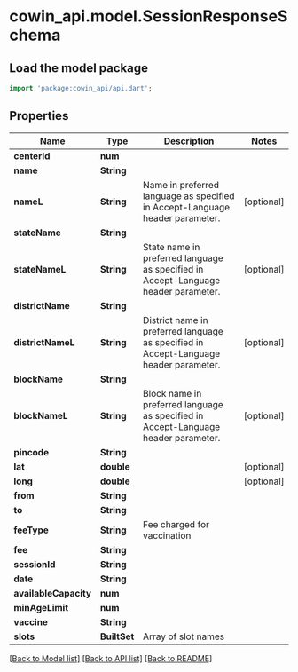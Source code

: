 # cowin_api.model.SessionResponseSchema

## Load the model package
```dart
import 'package:cowin_api/api.dart';
```

## Properties
Name | Type | Description | Notes
------------ | ------------- | ------------- | -------------
**centerId** | **num** |  | 
**name** | **String** |  | 
**nameL** | **String** | Name in preferred language as specified in Accept-Language header parameter. | [optional] 
**stateName** | **String** |  | 
**stateNameL** | **String** | State name in preferred language as specified in Accept-Language header parameter. | [optional] 
**districtName** | **String** |  | 
**districtNameL** | **String** | District name in preferred language as specified in Accept-Language header parameter. | [optional] 
**blockName** | **String** |  | 
**blockNameL** | **String** | Block name in preferred language as specified in Accept-Language header parameter. | [optional] 
**pincode** | **String** |  | 
**lat** | **double** |  | [optional] 
**long** | **double** |  | [optional] 
**from** | **String** |  | 
**to** | **String** |  | 
**feeType** | **String** | Fee charged for vaccination | 
**fee** | **String** |  | 
**sessionId** | **String** |  | 
**date** | **String** |  | 
**availableCapacity** | **num** |  | 
**minAgeLimit** | **num** |  | 
**vaccine** | **String** |  | 
**slots** | **BuiltSet<String>** | Array of slot names | 

[[Back to Model list]](../README.md#documentation-for-models) [[Back to API list]](../README.md#documentation-for-api-endpoints) [[Back to README]](../README.md)



